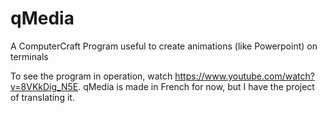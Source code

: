 # qMedia
A ComputerCraft Program useful to create animations (like Powerpoint) on terminals

To see the program in operation, watch https://www.youtube.com/watch?v=8VKkDig_N5E.
qMedia is made in French for now, but I have the project of translating it.
